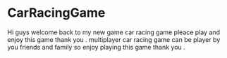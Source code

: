 # CarRacingGame
Hi guys welcome back to my new game car racing game pleace play and enjoy this game thank you .
multiplayer car racing game can be player by you friends and family so enjoy playing this game thank you . 
